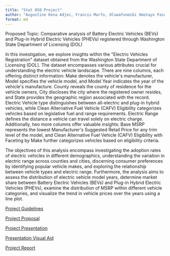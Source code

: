 ```yaml
---
title: "Stat 850 Project"
author: "Augustine Kena Adjei, Francis Marfo, Oluwafunmibi Omotayo Fasanya"
format: md
---
```


Proposed Topic: Comparative analysis of Battery Electric Vehicles (BEVs) and Plug-in Hybrid Electric Vehicles (PHEVs) registered through Washington State Department of Licensing (DOL)

In this investigation, we explore insights within the "Electric Vehicles Registration" dataset obtained from the Washington State Department of Licensing (DOL). The dataset encompasses various attributes crucial for understanding the electric vehicle landscape. There are nine columns, each offering distinct information: Make denotes the vehicle's manufacturer, Model specifies the vehicle model, and Model Year indicates the year of the vehicle's manufacture. County reveals the county of residence for the vehicle owners, City discloses the city where the registered owner resides, and State provides the geographic region associated with the record. Electric Vehicle type distinguishes between all-electric and plug-in hybrid vehicles, while Clean Alternative Fuel Vehicle (CAFV) Eligibility categorizes vehicles based on legislative fuel and range requirements. Electric Range defines the distance a vehicle can travel solely on electric charge. Additionally, two more columns offer valuable insights: Base MSRP represents the lowest Manufacturer's Suggested Retail Price for any trim level of the model, and Clean Alternative Fuel Vehicle (CAFV) Eligibility with Faceting by Make further categorizes vehicles based on eligibility criteria.

The objectives of this analysis encompass investigating the adoption rates of electric vehicles in different demographics, understanding the variation in electric range across counties and cities, discerning consumer preferences by identifying popular vehicle makes, and exploring the relationship between vehicle types and electric range. Furthermore, the analysis aims to assess the distribution of electric vehicle model years, determine market share between Battery Electric Vehicles (BEVs) and Plug-in Hybrid Electric Vehicles (PHEVs), examine the distribution of MSRP within different vehicle categories, and visualize the trend in vehicle prices over the years using a line plot.

[Project Guidelines](guidelines.qmd)

[Project Proposal](proposal.qmd)

[Project Presentation]() <!-- Add a link to your Youtube presentation -->

[Presentation Visual Aid](Slides_Kena_Francis_Oluwafunmibi.pdf) <!-- Change this to link to your visual aid -->

[Project Report](report.qmd)
